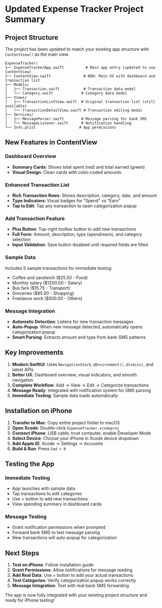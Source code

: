 # Updated Expense Tracker Project Summary

## Project Structure

The project has been updated to match your existing app structure with `ContentView()` as the main view.

```
ExpenseTracker/
├── ExpenseTrackerApp.swift          # Main app entry (updated to use ContentView)
├── ContentView.swift               # NEW: Main UI with dashboard and transaction list
├── Models/
│   ├── Transaction.swift           # Transaction data model
│   └── Category.swift             # Category data model
├── Views/
│   ├── TransactionListView.swift  # Original transaction list (still available)
│   └── TransactionDetailView.swift # Transaction editing modal
├── Services/
│   ├── MessageParser.swift        # Message parsing for bank SMS
│   └── MessageListener.swift      # Notification handling
└── Info.plist                    # App permissions
```

## New Features in ContentView

### Dashboard Overview
- **Summary Cards**: Shows total spent (red) and total earned (green)
- **Visual Design**: Clean cards with color-coded amounts

### Enhanced Transaction List
- **Rich Transaction Rows**: Shows description, category, date, and amount
- **Type Indicators**: Visual badges for "Spend" vs "Earn"
- **Tap to Edit**: Tap any transaction to open categorization popup

### Add Transaction Feature
- **Plus Button**: Top-right toolbar button to add new transactions
- **Full Form**: Amount, description, type (spend/earn), and category selection
- **Input Validation**: Save button disabled until required fields are filled

### Sample Data
Includes 5 sample transactions for immediate testing:
- Coffee and sandwich ($25.50 - Food)
- Monthly salary ($1200.00 - Salary)
- Bus fare ($15.75 - Transport)
- Groceries ($85.00 - Shopping)
- Freelance work ($500.00 - Others)

### Message Integration
- **Automatic Detection**: Listens for new transaction messages
- **Auto-Popup**: When new message detected, automatically opens categorization popup
- **Smart Parsing**: Extracts amount and type from bank SMS patterns

## Key Improvements

1. **Modern SwiftUI**: Uses `NavigationStack`, `@Environment(\.dismiss)`, and latest APIs
2. **Better UX**: Dashboard overview, visual indicators, and smooth navigation
3. **Complete Workflow**: Add → View → Edit → Categorize transactions
4. **Message Ready**: Integrated with notification system for SMS parsing
5. **Immediate Testing**: Sample data loads automatically

## Installation on iPhone

1. **Transfer to Mac**: Copy entire project folder to macOS
2. **Open Xcode**: Double-click `ExpenseTracker.xcodeproj`
3. **Connect iPhone**: USB cable, trust computer, enable Developer Mode
4. **Select Device**: Choose your iPhone in Xcode device dropdown
5. **Add Apple ID**: Xcode → Settings → Accounts
6. **Build & Run**: Press `Cmd + R`

## Testing the App

### Immediate Testing
- App launches with sample data
- Tap transactions to edit categories
- Use + button to add new transactions
- View spending summary in dashboard cards

### Message Testing
- Grant notification permissions when prompted
- Forward bank SMS to test message parsing
- New transactions will auto-popup for categorization

## Next Steps

1. **Test on iPhone**: Follow installation guide
2. **Grant Permissions**: Allow notifications for message reading
3. **Add Real Data**: Use + button to add your actual transactions
4. **Test Categories**: Verify categorization popup works correctly
5. **Message Integration**: Test with real bank SMS forwarding

The app is now fully integrated with your existing project structure and ready for iPhone testing!
